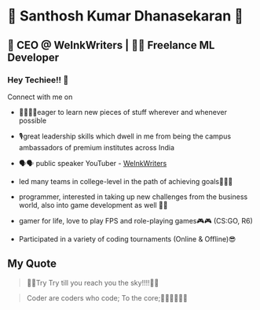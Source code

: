 # 🤖 Santhosh Kumar Dhanasekaran  🤖
##  🕺 CEO @ WeInkWriters   |   👨‍💻 Freelance ML Developer

### Hey Techiee!! 👋

Connect with me on

<!-- Add the images of social accounts-->

* 🤹‍♂️🤹‍♂️eager to learn new pieces of stuff wherever and whenever possible

* 🎙great leadership skills which dwell in me from being the campus ambassadors of premium institutes across India

* 🗣🗣 public speaker YouTuber - [WeInkWriters](https://weinkwriters.com) 

* led many teams in college-level in the path of achieving goals👊👊🤜

* programmer, interested in taking up new challenges from the business world, also into game development as well 🐱‍🏍

* gamer for life, love to play FPS and role-playing games🎮🎮 (CS:GO, R6)

* Participated in a variety of coding tournaments (Online & Offline)😎

## My Quote

> 🌌🌌Try Try till you reach you the sky!!!!🙌🙌

> Coder are coders who code; To the core;👨‍💻👨‍💻👨‍💻 


<!--
**Santhoshkumard11/Santhoshkumard11** is a ✨ _special_ ✨ repository because its `README.md` (this file) appears on your GitHub profile.

Here are some ideas to get you started:

- 🔭 I’m currently working on ...
- 🌱 I’m currently learning ...
- 👯 I’m looking to collaborate on ...
- 🤔 I’m looking for help with ...
- 💬 Ask me about ...
- 📫 How to reach me: ...
- 😄 Pronouns: ...
- ⚡ Fun fact: ...
-->
